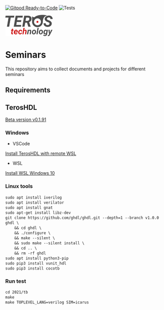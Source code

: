 
[![Gitpod Ready-to-Code](https://img.shields.io/badge/Gitpod-ready--to--code-blue?logo=gitpod)](https://gitpod.io/#https://github.com/smgl9/Muise_seminar)
![Tests](https://github.com/smgl9/Muise_seminar/workflows/Test_cocotb/badge.svg?event=push)


![Teros HDL logo ](doc/logo.png)

# Seminars

This repository aims to collect documents and projects for different seminars

## Requirements

## TerosHDL

[Beta version v0.1.91](https://github.com/TerosTechnology/vscode-terosHDL/releases/tag/v0.1.91)

### Windows

- VSCode

[Install TerosHDL with remote WSL](https://code.visualstudio.com/docs/remote/wsl)

- WSL

[Install WSL Windows 10](https://docs.microsoft.com/en-us/windows/wsl/install-win10)

### Linux tools

```
sudo apt install iverilog
sudo apt install verilator
sudo apt install gnat
sudo apt-get install libz-dev
git clone https://github.com/ghdl/ghdl.git --depth=1 --branch v1.0.0 ghdl \
    && cd ghdl \
    && ./configure \
    && make --silent \
    && sudo make --silent install \
    && cd .. \
    && rm -rf ghdl
sudo apt install python3-pip
sudo pip3 install vunit_hdl
sudo pip3 install cocotb
```

### Run test

```
cd 2021/tb
make 
make TOPLEVEL_LANG=verilog SIM=icarus
```

